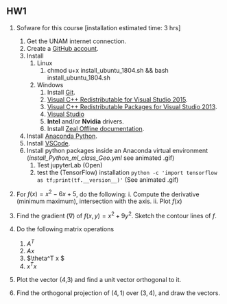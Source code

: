## HW1

1. Sofware for this course [installation estimated time: 3 hrs]
   1. Get the UNAM internet connection.
   2. Create a [GitHub account](https://github.com/join).
   3. Install
      1. Linux
         1. chmod u+x install_ubuntu_1804.sh  && bash install_ubuntu_1804.sh
      2. Windows
         1. Install [Git](https://git-scm.com/downloads).
         2. [Visual C++ Redistributable for Visual Studio 2015](https://www.microsoft.com/en-us/download/details.aspx?id=48145).
         3. [Visual C++ Redistributable Packages for Visual Studio 2013](https://www.microsoft.com/en-us/download/details.aspx?id=40784).
         4. [Visual Studio](https://visualstudio.microsoft.com/downloads/?utm_medium=post-banner&utm_source=microsoft.com&utm_campaign=channel+banner&utm_content=launch+vs2019)
         5. **Intel** and/or **Nvidia** drivers.
         6. Install [Zeal Offline documentation](https://zealdocs.org/).
   4. Install [Anaconda Python](https://www.anaconda.com/distribution/).
   5. Install [VSCode](https://code.visualstudio.com/download).
   6. Install python packages inside an Anaconda virtual environment (*install_Python_ml_class_Geo.yml* see animated .gif)
      1. Test jupyterLab (Open)
      2. test the (TensorFlow) installation `python -c 'import tensorflow as tf;print(tf.__version__)'` (See animated .gif)

2. For $f(x) = x^2 - 6x + 5$, do the following:
   i. Compute the derivative (minimum maximum), intersection with the axis.
   ii. Plot $f(x)$

3. Find the gradient ($\nabla$) of $f(x, y) = x^2 + 9y^2$. Sketch the contour lines of $f$.

4. Do the following matrix operations
   1. $A^T$
   2. $Ax$
   3. $\theta^T x $
   4. $x^Tx$

5. Plot the vector (4,3) and find a unit vector orthogonal to it.

6. Find the orthogonal projection of $(4, 1)$ over $(3,4)$, and draw the vectors.
